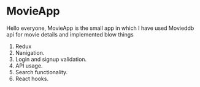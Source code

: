 # MovieApp
Hello everyone,
MovieApp is the small app in which I have used Movieddb api for movie details and implemented blow things

1. Redux 
2. Nanigation.
3. Login and signup validation.
4. API usage.
5. Search functionality.
6. React hooks.
